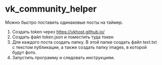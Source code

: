 # vk_community_helper
Можно быстро поставить одинаковые посты на таймер.   

1) Создать token через https://vkhost.github.io/
2) Создать файл token.json и поместить туда токен
3) Для каждого поста создать папку. В этой папке создать файл text.txt с текстом публикации, а также создать папку images, в которой будут фото.
4) Запустить программу и следовать инструкциям.
